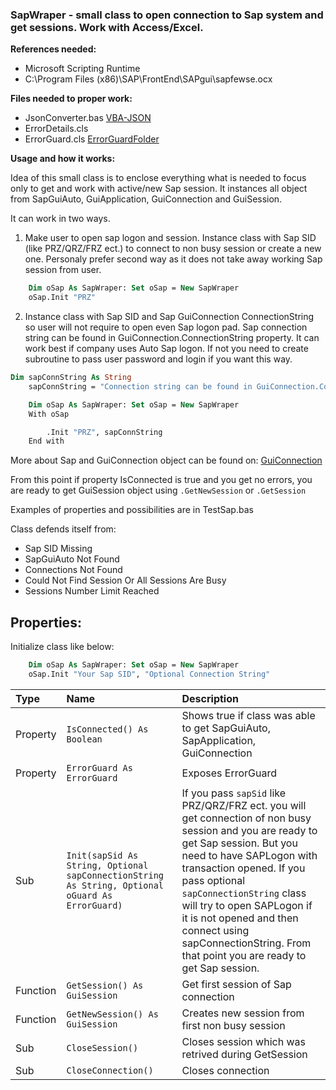 ###  SapWraper - small class to open connection to Sap system and get sessions. Work with Access/Excel.

**References needed:**
- Microsoft Scripting Runtime
- C:\Program Files (x86)\SAP\FrontEnd\SAPgui\sapfewse.ocx

**Files needed to proper work:**
- JsonConverter.bas [VBA-JSON](https://github.com/VBA-tools/VBA-JSON "VBA-JSON")
- ErrorDetails.cls
- ErrorGuard.cls [ErrorGuardFolder](https://github.com/JakubHuber/UltimateClasses/tree/main/ErrorGuard)

**Usage and how it works:**

Idea of this small class is to enclose everything what is needed to focus only to get and work with active/new Sap session. It instances all object from SapGuiAuto, GuiApplication, GuiConnection  and GuiSession.  

It can work in two ways.
1. Make user to open sap logon and session. Instance class with Sap SID (like PRZ/QRZ/FRZ ect.) to connect to non busy session or create a new one. Personaly prefer second way as it does not take away working Sap session from user.
```vb
    Dim oSap As SapWraper: Set oSap = New SapWraper
    oSap.Init "PRZ"
```

2.  Instance class with Sap SID and Sap GuiConnection ConnectionString so user will not require to open even Sap logon pad. Sap connection string can be found in GuiConnection.ConnectionString property. It can work best if company uses Auto Sap logon. If not you need to create subroutine to pass user password and login if you want this way.
```vb
Dim sapConnString As String
    sapConnString = "Connection string can be found in GuiConnection.ConnectionString"

    Dim oSap As SapWraper: Set oSap = New SapWraper
    With oSap

        .Init "PRZ", sapConnString
    End with
```
More about Sap and GuiConnection object can be found on:
[GuiConnection](https://help.sap.com/docs/sap_gui_for_windows/b47d018c3b9b45e897faf66a6c0885a8/8093f712d0ed4092a463b7edee5792cb.html "GuiConnection")

From this point if property IsConnected is true and you get no errors, you are ready to get GuiSession object using `.GetNewSession` or `.GetSession`

Examples of properties and possibilities are in TestSap.bas

Class defends itself from:
- Sap SID Missing
- SapGuiAuto Not Found 
- Connections Not Found
- Could Not Find Session Or All Sessions Are Busy
- Sessions Number Limit Reached

## **Properties:**
Initialize class like below:
```vb
    Dim oSap As SapWraper: Set oSap = New SapWraper
    oSap.Init "Your Sap SID", "Optional Connection String"
```


|  Type |Name   |Description   |
| :------------ | :------------------------- | :---------------------------------- |
| Property  |`IsConnected() As Boolean` | Shows true if class was able to get SapGuiAuto, SapApplication, GuiConnection |
| Property  |`ErrorGuard As ErrorGuard`   | Exposes ErrorGuard  |
| Sub   | `Init(sapSid As String, Optional sapConnectionString As String, Optional oGuard As ErrorGuard)`  |  If you pass `sapSid` like PRZ/QRZ/FRZ ect. you will get connection of non busy session and you are ready to get Sap session. But you need to have SAPLogon with transaction opened. If you pass optional `sapConnectionString` class will try to open SAPLogon if it is not opened and then connect using sapConnectionString. From that point you are ready to get Sap session.  |
|Function   | `GetSession() As GuiSession`  | Get first session of Sap connection  |
|Function   |`GetNewSession() As GuiSession`   | Creates new session from first non busy session  |
|Sub   |`CloseSession()`   | Closes session which was retrived during GetSession  |
|Sub   |`CloseConnection()`   | Closes connection  |


